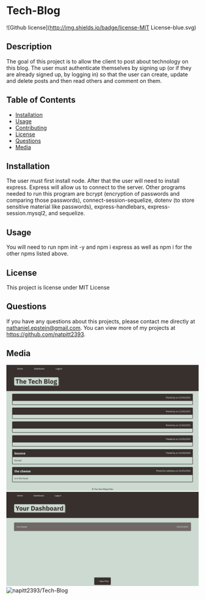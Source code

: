 # Tech-Blog
  ![Github license](http://img.shields.io/badge/license-MIT License-blue.svg)
  
  ## Description 
  The goal of this project is to allow the client to post about technology on this blog. The user must authenticate themselves by signing up (or if they are already signed up, by logging in) so that the user can create, update and delete posts and then read others and comment on them. 

  ## Table of Contents
  * [Installation](#installation)
  * [Usage](#usage)
  * [Contributing](#contributing)
  * [License](#license)
  * [Questions](#questions)
  * [Media](#media)

  
  ## Installation 
  The user must first install node. After that the user will need to install express.  Express will allow us to connect to the server. Other programs needed to run this program are bcrypt (encryption of passwords and comparing those passwords), connect-session-sequelize, dotenv (to store sensitive material like passwords), express-handlebars, express-session.mysql2, and sequelize.
  ## Usage 
  You will need to run npm init -y and npm i express as well as npm i for the other npms listed above. 
  ## License 
  This project is license under MIT License
 

  ## Questions
  If you have any questions about this projects, please contact me directly at nathaniel.epstein@gmail.com. You can view more of my projects at https://github.com/natpitt2393.

  ## Media
  ![Tech-Blog](./assets/images/Home.png)
  ![Tech-Blog](./assets/images/Dashboard.png)
  ![napitt2393/Tech-Blog](https://github.com/natpitt2393/Tech-Blog)